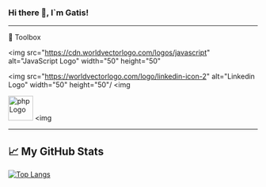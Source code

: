 ### Hi there 👋, I`m Gatis!

---

🧰 Toolbox

<img src="https://cdn.worldvectorlogo.com/logos/javascript" alt="JavaScript Logo" width="50" height="50" </img>

<img src="https://worldvectorlogo.com/logo/linkedin-icon-2" alt="Linkedin Logo" width="50" height="50"/ <img 

<img src="https://worldvectorlogo.com/logo/php-1" alt="php Logo" width="50" height="50"/> <img 


---

## &#x1f4c8; My GitHub Stats

[![Top Langs](https://github-readme-stats.vercel.app/api/top-langs/?username=<Gatis84>&hide=java,html,css&theme=radical)](https://github.com/anuraghazra/github-readme-stats)



<!--
**Gatis84/Gatis84** is a ✨ _special_ ✨ repository because its `README.md` (this file) appears on your GitHub profile.

Here are some ideas to get you started:

- 🔭 I’m currently working on ...
- 🌱 I’m currently learning ...
- 👯 I’m looking to collaborate on ...
- 🤔 I’m looking for help with ...
- 💬 Ask me about ...
- 📫 How to reach me: ...
- 😄 Pronouns: ...
- ⚡ Fun fact: ...
-->
